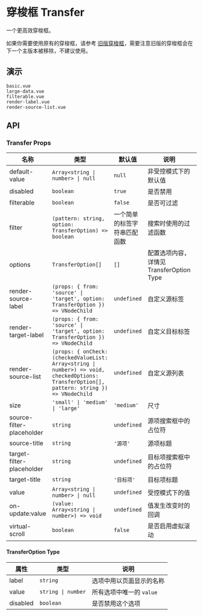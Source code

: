 # 穿梭框 Transfer

一个更高效穿梭框。

如果你需要使用原有的穿梭框，请参考 [旧版穿梭框](legacy-transfer)，需要注意旧版的穿梭框会在下一个主版本被移除，不建议使用。

## 演示

```demo
basic.vue
large-data.vue
filterable.vue
render-label.vue
render-source-list.vue
```

## API

### Transfer Props

| 名称 | 类型 | 默认值 | 说明 | 版本 |
| --- | --- | --- | --- | --- |
| default-value | `Array<string \| number> \| null` | `null` | 非受控模式下的默认值 |  |
| disabled | `boolean` | `true` | 是否禁用 |  |
| filterable | `boolean` | `false` | 是否可过滤 |  |
| filter | `(pattern: string, option: TransferOption) => boolean` | 一个简单的标签字符串匹配函数 | 搜索时使用的过滤函数 |  |
| options | `TransferOption[]` | `[]` | 配置选项内容，详情见 TransferOption Type |  |
| render-source-label | `(props: { from: 'source' \| 'target', option: TransferOption }) => VNodeChild` | `undefined` | 自定义源标签 | NEXT_VERSION |
| render-target-label | `(props: { from: 'source' \| 'target', option: TransferOption }) => VNodeChild` | `undefined` | 自定义目标标签 | NEXT_VERSION |
| render-source-list | `(props: { onCheck: (checkedValueList: Array<string \| number>) => void, checkedOptions: TransferOption[], pattern: string }) => VNodeChild` | `undefined` | 自定义源列表 | NEXT_VERSION |
| size | `'small' \| 'medium' \| 'large'` | `'medium'` | 尺寸 |  |
| source-filter-placeholder | `string` | `undefined` | 源项搜索框中的占位符 |  |
| source-title | `string` | `'源项'` | 源项标题 |  |
| target-filter-placeholder | `string` | `undefined` | 目标项搜索框中的占位符 |  |
| target-title | `string` | `'目标项'` | 目标项标题 |  |
| value | `Array<string \| number> \| null` | `undefined` | 受控模式下的值 |  |
| on-update:value | `(value: Array<string \| number>) => void` | `undefined` | 值发生改变时的回调 |  |
| virtual-scroll | `boolean` | `false` | 是否启用虚拟滚动 |  |

#### TransferOption Type

| 属性     | 类型               | 说明                     |
| -------- | ------------------ | ------------------------ |
| label    | `string`           | 选项中用以页面显示的名称 |
| value    | `string \| number` | 所有选项中唯一的 `value` |
| disabled | `boolean`          | 是否禁用这个选项         |
